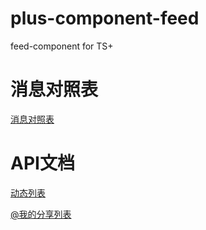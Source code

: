 # plus-component-feed
feed-component for TS+

# 消息对照表
[消息对照表](/documents/Feed消息对照表.md)

# API文档
[动态列表](/documents/动态列表.md)

[@我的分享列表](/documents/@我的分享列表.md)

